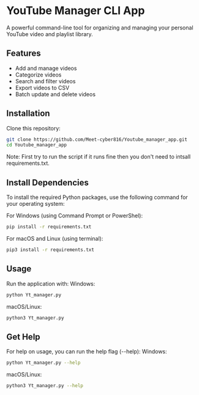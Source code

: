 # YouTube Manager CLI App

A powerful command-line tool for organizing and managing your personal YouTube video and playlist library.

## Features
- Add and manage videos
- Categorize videos
- Search and filter videos
- Export videos to CSV
- Batch update and delete videos

## Installation

Clone this repository:

```bash
git clone https://github.com/Meet-cyber816/Youtube_manager_app.git
cd Youtube_manager_app
```
Note: First try to run the script if it runs fine then you don't need to intsall requirements.txt.
 
## Install Dependencies
To install the required Python packages, use the following command for your operating system:

For Windows (using Command Prompt or PowerShel):
```bash
pip install -r requirements.txt
```
For macOS and Linux (using terminal):
```bash
pip3 install -r requirements.txt
```

## Usage
Run the application with:
  Windows:
```bash
python Yt_manager.py
```
  macOS/Linux:
```bash
python3 Yt_manager.py
```

## Get Help
For help on usage, you can run the help flag (--help):
  Windows:
```bash
python Yt_manager.py --help
```
  macOS/Linux:
```bash
python3 Yt_manager.py --help
```
